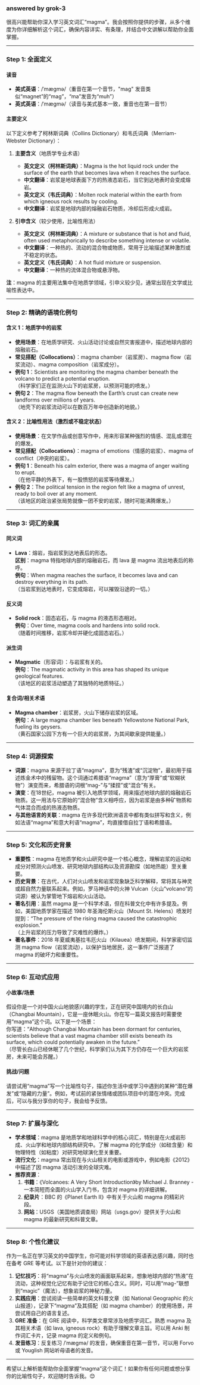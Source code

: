 ### answered by grok-3
很高兴能帮助你深入学习英文词汇“magma”。我会按照你提供的步骤，从多个维度为你详细解析这个词汇，确保内容详实、有条理，并结合中文讲解以帮助你全面掌握。

---

### Step 1: 全面定义

#### 读音
- **美式英语**：/ˈmæɡmə/（重音在第一个音节，"mag" 发音类似“magnet”的“mag”，“ma”发音为“muh”）
- **英式英语**：/ˈmæɡmə/（读音与美式基本一致，重音也在第一音节）

#### 主要定义
以下定义参考了柯林斯词典（Collins Dictionary）和韦氏词典（Merriam-Webster Dictionary）：

1. **主要含义**（地质学专业术语）
   - **英文定义（柯林斯词典）**：Magma is the hot liquid rock under the surface of the earth that becomes lava when it reaches the surface.
   - **中文翻译**：岩浆是地球表面下方的热液态岩石，当它到达地表时会变成熔岩。
   - **英文定义（韦氏词典）**：Molten rock material within the earth from which igneous rock results by cooling.
   - **中文翻译**：岩浆是地球内部的熔融岩石物质，冷却后形成火成岩。

2. **引申含义**（较少使用，比喻性用法）
   - **英文定义（柯林斯词典）**：A mixture or substance that is hot and fluid, often used metaphorically to describe something intense or volatile.
   - **中文翻译**：一种热的、流动的混合物或物质，常用于比喻描述某种激烈或不稳定的状态。
   - **英文定义（韦氏词典）**：A hot fluid mixture or suspension.
   - **中文翻译**：一种热的流体混合物或悬浮物。

**注**：magma 的主要用法集中在地质学领域，引申义较少见，通常出现在文学或比喻性表达中。

---

### Step 2: 精确的语境化例句

#### 含义 1：地质学中的岩浆
- **使用场景**：在地质学研究、火山活动讨论或自然灾害报道中，描述地球内部的熔融岩石。
- **常见搭配（Collocations）**：magma chamber（岩浆房）、magma flow（岩浆流动）、magma composition（岩浆成分）。
- **例句 1**：Scientists are monitoring the magma chamber beneath the volcano to predict a potential eruption.  
  （科学家们正在监测火山下的岩浆房，以预测可能的喷发。）
- **例句 2**：The magma flow beneath the Earth’s crust can create new landforms over millions of years.  
  （地壳下的岩浆流动可以在数百万年中创造新的地貌。）

#### 含义 2：比喻性用法（激烈或不稳定状态）
- **使用场景**：在文学作品或创意写作中，用来形容某种强烈的情感、混乱或潜在的爆发。
- **常见搭配（Collocations）**：magma of emotions（情感的岩浆）、magma of conflict（冲突的岩浆）。
- **例句 1**：Beneath his calm exterior, there was a magma of anger waiting to erupt.  
  （在他平静的外表下，有一股愤怒的岩浆等待爆发。）
- **例句 2**：The political tension in the region felt like a magma of unrest, ready to boil over at any moment.  
  （该地区的政治紧张局势就像一团不安的岩浆，随时可能沸腾爆发。）

---

### Step 3: 词汇的亲属

#### 同义词
- **Lava**：熔岩，指岩浆到达地表后的形态。  
  **区别**：magma 特指地球内部的熔融岩石，而 lava 是 magma 流出地表后的称呼。  
  **例句**：When magma reaches the surface, it becomes lava and can destroy everything in its path.  
  （当岩浆到达地表时，它变成熔岩，可以摧毁沿途的一切。）

#### 反义词
- **Solid rock**：固态岩石，与 magma 的液态形态相对。  
  **例句**：Over time, magma cools and hardens into solid rock.  
  （随着时间推移，岩浆冷却并硬化成固态岩石。）

#### 派生词
- **Magmatic**（形容词）：与岩浆有关的。  
  **例句**：The magmatic activity in this area has shaped its unique geological features.  
  （该地区的岩浆活动塑造了其独特的地质特征。）

#### 复合词/相关术语
- **Magma chamber**：岩浆房，火山下储存岩浆的区域。  
  **例句**：A large magma chamber lies beneath Yellowstone National Park, fueling its geysers.  
  （黄石国家公园下方有一个巨大的岩浆房，为其间歇泉提供能量。）

---

### Step 4: 词源探索

- **词源**：magma 来源于拉丁语“magma”，意为“残渣”或“沉淀物”，最初用于描述炼金术中的残留物。这个词通过希腊语“magma”（意为“厚膏”或“软糊状物”）演变而来，希腊语的词根“mag-”与“揉捏”或“混合”有关。
- **演变**：在18世纪，magma 被引入地质学领域，用来描述地球内部的熔融岩石物质。这一用法与它原始的“混合物”含义相呼应，因为岩浆是由多种矿物质和气体混合而成的热液态物质。
- **与其他语言的关联**：magma 在许多现代欧洲语言中都有类似拼写和含义，例如法语“magma”和意大利语“magma”，均直接借自拉丁语和希腊语。

---

### Step 5: 文化和历史背景

- **重要性**：magma 在地质学和火山研究中是一个核心概念，理解岩浆的运动和成分对预测火山喷发、研究地球内部结构以及资源勘探（如地热能）至关重要。
- **历史背景**：在古代，人们对火山喷发和岩浆现象缺乏科学解释，常将其与神灵或超自然力量联系起来。例如，罗马神话中的火神 Vulcan（火山“volcano”的词源）被认为掌管地下熔岩和火山活动。
- **著名引用**：虽然 magma 是一个科学术语，但在科普文化中有许多提及。例如，美国地质学家在描述 1980 年圣海伦斯火山（Mount St. Helens）喷发时提到：“The pressure of the rising magma caused the catastrophic explosion.”  
  （上升岩浆的压力导致了灾难性的爆炸。）
- **著名事件**：2018 年夏威夷基拉韦厄火山（Kilauea）喷发期间，科学家密切监测 magma flow（岩浆流动），以保护当地居民，这一事件广泛报道了 magma 的破坏力和重要性。

---

### Step 6: 互动式应用

#### 小故事/场景
假设你是一个对中国火山地貌感兴趣的学生，正在研究中国境内的长白山（Changbai Mountain），它是一座休眠火山。你在写一篇英文报告时需要使用“magma”这个词。以下是一个场景：  
你写道：“Although Changbai Mountain has been dormant for centuries, scientists believe that a vast magma chamber still exists beneath its surface, which could potentially awaken in the future.”  
（尽管长白山已经休眠了几个世纪，科学家们认为其下方仍存在一个巨大的岩浆房，未来可能会苏醒。）

#### 挑战/问题
请尝试用“magma”写一个比喻性句子，描述你生活中或学习中遇到的某种“潜在爆发”或“隐藏的力量”。例如，考试前的紧张情绪或团队项目中的潜在冲突。完成后，可以与我分享你的句子，我会给予反馈。

---

### Step 7: 扩展与深化

- **学术领域**：magma 是地质学和地球科学中的核心词汇，特别是在火成岩形成、火山学和地球内部结构研究中。了解 magma 的化学成分（如硅含量）和物理特性（如粘度）对研究地球演化至关重要。
- **流行文化**：magma 常出现在与火山相关的电影或游戏中，例如电影《2012》中描述了因 magma 活动引发的全球灾难。
- **推荐资源**：
  1. **书籍**：《Volcanoes: A Very Short Introduction》by Michael J. Branney - 一本简短而全面的火山学入门书，包含对 magma 的详细讲解。
  2. **纪录片**：BBC 的《Planet Earth II》中有关于火山和 magma 的精彩片段。
  3. **网站**：USGS（美国地质调查局）网站（usgs.gov）提供关于火山和 magma 的最新研究和科普文章。

---

### Step 8: 个性化建议

作为一名正在学习英文的中国学生，你可能对科学领域的英语表达感兴趣，同时也在备考 GRE 等考试。以下是针对你的建议：
1. **记忆技巧**：将“magma”与火山喷发的画面联系起来，想象地球内部的“热液”在流动，这种视觉化记忆有助于记住它的核心含义。同时，可以用“mag-”联想到“magic”（魔法），想象岩浆的神秘力量。
2. **实践应用**：尝试阅读一些简单的英文科普文章（如 National Geographic 的火山报道），记录下“magma”及其搭配（如 magma chamber）的使用场景，并尝试用自己的语言复述。
3. **GRE 准备**：在 GRE 阅读中，科学类文章常涉及地质学词汇。熟悉 magma 及其相关术语（如 lava, igneous rock）有助于理解文章主旨。可以用 Anki 制作词汇卡片，记录 magma 的定义和例句。
4. **发音练习**：反复练习 /ˈmæɡmə/ 的发音，确保重音在第一音节，可以用 Forvo 或 Youglish 网站听母语者的发音。

---

希望以上解析能帮助你全面掌握“magma”这个词汇！如果你有任何问题或想分享你的比喻性句子，欢迎随时告诉我。😊